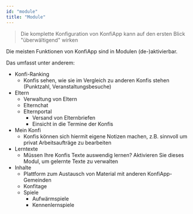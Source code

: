 ```yaml
---
id: "module"
title: "Module"
---
```


> Die komplette Konfiguration von KonfiApp kann auf den ersten Blick "überwältigend" wirken

Die meisten Funktionen von KonfiApp sind in Modulen (de-)aktivierbar.

Das umfasst unter anderem:
- Konfi-Ranking
  - Konfis sehen, wie sie im Vergleich zu anderen Konfis stehen (Punktzahl, Veranstaltungsbesuche)
- Eltern
  - Verwaltung von Eltern
  - Elternchat
  - Elternportal
    - Versand von Elternbriefen
    - Einsicht in die Termine der Konfis
- Mein Konfi
  - Konfis können sich hiermit eigene Notizen machen, z.B. sinnvoll um privat Arbeitsaufträge zu bearbeiten
- Lerntexte
  - Müssen Ihre Konfis Texte auswendig lernen? Aktivieren Sie dieses Modul, um gelernte Texte zu verwalten
- Inhalte
  - Plattform zum Austausch von Material mit anderen KonfiApp-Gemeinden
  - Konfitage
  - Spiele
    - Aufwärmspiele
    - Kennenlernspiele